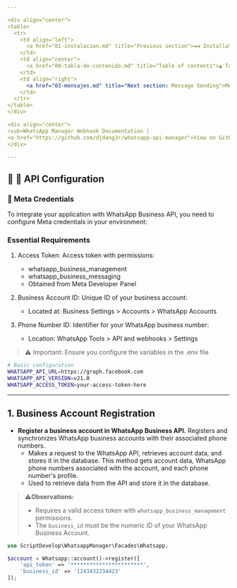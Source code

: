 ```yaml
---

<div align="center">
<table>
  <tr>
    <td align="left">
      <a href="01-instalacion.md" title="Previous section">◄◄ Installation</a>
    </td>
    <td align="center">
      <a href="00-tabla-de-contenido.md" title="Table of contents">▲ Table of contents</a>
    </td>
    <td align="right">
      <a href="03-mensajes.md" title="Next section: Message Sending">Message Management ►►</a>
    </td>
  </tr>
</table>
</div>

<div align="center">
<sub>WhatsApp Manager Webhook Documentation | 
<a href="https://github.com/djdang3r/whatsapp-api-manager">View on GitHub</a></sub>
</div>

---
```


## 🚀 🧩 API Configuration

### 🔑 Meta Credentials
To integrate your application with WhatsApp Business API, you need to configure Meta credentials in your environment:

### Essential Requirements

1. Access Token: Access token with permissions:
    - whatsapp_business_management
    - whatsapp_business_messaging
    - Obtained from Meta Developer Panel

2. Business Account ID: Unique ID of your business account:
    - Located at: Business Settings > Accounts > WhatsApp Accounts

3. Phone Number ID: Identifier for your WhatsApp business number:
    - Location: WhatsApp Tools > API and webhooks > Settings

>⚠️ Important:
>Ensure you configure the variables in the .env file

```sh
# Basic configuration
WHATSAPP_API_URL=https://graph.facebook.com
WHATSAPP_API_VERSION=v21.0
WHATSAPP_ACCESS_TOKEN=your-access-token-here
```

---
## 1. Business Account Registration

- **Register a business account in WhatsApp Business API.**
    Registers and synchronizes WhatsApp business accounts with their associated phone numbers.
    - Makes a request to the WhatsApp API, retrieves account data, and stores it in the database. This method gets account data, WhatsApp phone numbers associated with the account, and each phone number's profile.
    - Used to retrieve data from the API and store it in the database.
  
> ⚠️**Observations:**
> - Requires a valid access token with `whatsapp_business_management` permissions.
> - The `business_id` must be the numeric ID of your WhatsApp Business Account.

  ```php
  use ScriptDevelop\WhatsappManager\Facades\Whatsapp;

  $account = Whatsapp::account()->register([
      'api_token' => '***********************',
      'business_id' => '1243432234423'
  ]);
  ```